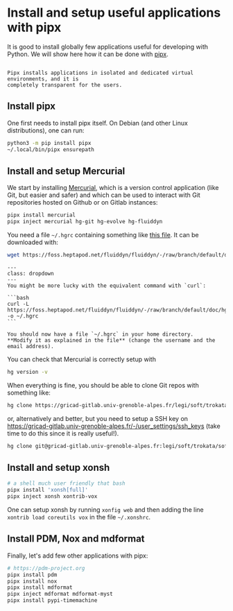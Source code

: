 # Install and setup useful applications with pipx

It is good to install globally few applications useful for developing with Python. We
will show here how it can be done with [pipx](https://github.com/pypa/pipx).

```{note}

Pipx installs applications in isolated and dedicated virtual environments, and it is
completely transparent for the users.

```

## Install pipx

One first needs to install pipx itself. On Debian (and other Linux distributions), one
can run:

```sh
python3 -m pip install pipx
~/.local/bin/pipx ensurepath
```

## Install and setup Mercurial

We start by installing [Mercurial], which is a version control application (like Git, but
easier and safer) and which can be used to interact with Git repositories hosted on
Github or on Gitlab instances:

```sh
pipx install mercurial
pipx inject mercurial hg-git hg-evolve hg-fluiddyn
```

You need a file `~/.hgrc` containing something like
[this file](https://foss.heptapod.net/fluiddyn/fluiddyn/-/raw/branch/default/doc/hgrc).
It can be downloaded with:

```sh
wget https://foss.heptapod.net/fluiddyn/fluiddyn/-/raw/branch/default/doc/hgrc -O ~/.hgrc
```

````{admonition} Command wget not found?
---
class: dropdown
---
You might be more lucky with the equivalent command with `curl`:

```bash
curl -L https://foss.heptapod.net/fluiddyn/fluiddyn/-/raw/branch/default/doc/hgrc -o ~/.hgrc
```
````

```{warning}
You should now have a file `~/.hgrc` in your home directory.
**Modify it as explained in the file** (change the username and the email address).
```

You can check that Mercurial is correctly setup with

```sh
hg version -v
```

When everything is fine, you should be able to clone Git repos with something like:

```sh
hg clone https://gricad-gitlab.univ-grenoble-alpes.fr/legi/soft/trokata/softsync-python-debian11.git
```

or, alternatively and better, but you need to setup a SSH key on
<https://gricad-gitlab.univ-grenoble-alpes.fr/-/user_settings/ssh_keys> (take time to do
this since it is really useful!).

```sh
hg clone git@gricad-gitlab.univ-grenoble-alpes.fr:legi/soft/trokata/softsync-python-debian11.git
```

## Install and setup xonsh

```sh
# a shell much user friendly that bash
pipx install 'xonsh[full]'
pipx inject xonsh xontrib-vox
```

One can setup xonsh by running `xonfig web` and then adding the line
`xontrib load coreutils vox` in the file `~/.xonshrc`.

## Install PDM, Nox and mdformat

Finally, let's add few other applications with pipx:

```sh
# https://pdm-project.org
pipx install pdm
pipx install nox
pipx install mdformat
pipx inject mdformat mdformat-myst
pipx install pypi-timemachine
```

[mercurial]: https://www.mercurial-scm.org/
